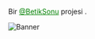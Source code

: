 <p>Bir <a style="color:green" href="https://t.me/BetikSonu" target="_blank">@BetikSonu</a> projesi .

![Banner](https://github.com/BetikSonu/PyGUI/raw/master/banner.png)
